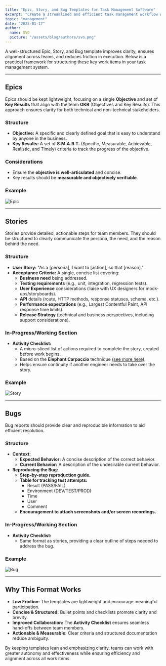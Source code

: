 ```yaml
---
title: "Epic, Story, and Bug Templates for Task Management Software"
excerpt: "Create a streamlined and efficient task management workflow with this Epic, Story, and Bug Template. Whether you're leading a development team, managing a project, or improving an existing workflow, this structured approach helps teams maintain clarity, reduce friction, and improve collaboration across all work items."
topic: "management"
date: "2025-01-17"
author:
  name: SVO
  picture: "/assets/blog/authors/svo.png"
---
```


A well-structured Epic, Story, and Bug template improves clarity, ensures alignment across teams, and reduces friction in execution. Below is a practical framework for structuring these key work items in your task management system.

---

## Epics

Epics should be kept lightweight, focusing on a single **Objective** and set of **Key Results** that align with the team **OKR** (Objectives and Key Results). This approach ensures clarity for both technical and non-technical stakeholders.

### Structure

- **Objective:** A specific and clearly defined goal that is easy to understand by anyone in the business.
- **Key Results:** A set of **S.M.A.R.T.** (Specific, Measurable, Achievable, Realistic, and Timely) criteria to track the progress of the objective.

### Considerations

- Ensure the **objective is well-articulated** and concise.
- Key results should be **measurable and objectively verifiable**.

### Example

![Epic](/assets/blog/epic-story-and-bug-templates/epic.png "Epic")

---

## Stories

Stories provide detailed, actionable steps for team members. They should be structured to clearly communicate the persona, the need, and the reason behind the need.

### Structure

- **User Story:** "As a [persona], I want to [action], so that [reason]."
- **Acceptance Criteria:** A single, concise list covering:
  - **Business need** being addressed.
  - **Testing requirements** (e.g., unit, integration, regression tests).
  - **User Experience** considerations (liaise with UX designers for mock-ups/storyboards).
  - **API** details (route, HTTP methods, response statuses, schema, etc.).
  - **Performance expectations** (e.g., Largest Contentful Paint, API response time limits).
  - **Release Strategy** (technical and business perspectives, including support considerations).

### In-Progress/Working Section

- **Activity Checklist:**
  - A micro-sliced list of actions required to complete the story, created before work begins.
  - Based on the **Elephant Carpaccio** technique [(see more here)](https://medium.com/@olivercecilspann/elephant-carpaccio-exercise-an-experience-report-207f0cc79c34).
  - Helps ensure continuity if another engineer needs to take over the story.

### Example

![Story](/assets/blog/epic-story-and-bug-templates/story.png "Story")

---

## Bugs

Bug reports should provide clear and reproducible information to aid efficient resolution.

### Structure

- **Context:**
  - **Expected Behavior:** A concise description of the correct behavior.
  - **Current Behavior:** A description of the undesirable current behavior.
- **Reproducing the Bug:**
  - **Step-by-step reproduction guide.**
  - **Table for tracking test attempts:**
    - Result (PASS/FAIL)
    - Environment (DEV/TEST/PROD)
    - Time
    - User
    - Comment
  - **Encouragement to attach screenshots and/or screen recordings.**

### In-Progress/Working Section

- **Activity Checklist:**
  - Same format as stories, providing a clear outline of steps needed to address the bug.

### Example

![Bug](/assets/blog/epic-story-and-bug-templates/bug.png "Bug")

---

## Why This Format Works

- **Low Friction:** The templates are lightweight and encourage meaningful participation.
- **Concise & Structured:** Bullet points and checklists promote clarity and brevity.
- **Improved Collaboration:** The **Activity Checklist** ensures seamless hand-offs between team members.
- **Actionable & Measurable:** Clear criteria and structured documentation reduce ambiguity.

By keeping templates lean and emphasizing clarity, teams can work with greater autonomy and effectiveness while ensuring efficiency and alignment across all work items.

